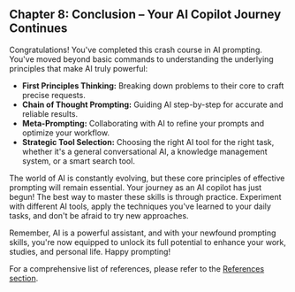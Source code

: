 ## Chapter 8: Conclusion – Your AI Copilot Journey Continues

Congratulations! You've completed this crash course in AI prompting. You've moved beyond basic commands to understanding the underlying principles that make AI truly powerful:

- **First Principles Thinking:** Breaking down problems to their core to craft precise requests.
- **Chain of Thought Prompting:** Guiding AI step-by-step for accurate and reliable results.
- **Meta-Prompting:** Collaborating with AI to refine your prompts and optimize your workflow.
- **Strategic Tool Selection:** Choosing the right AI tool for the right task, whether it's a general conversational AI, a knowledge management system, or a smart search tool.

The world of AI is constantly evolving, but these core principles of effective prompting will remain essential. Your journey as an AI copilot has just begun! The best way to master these skills is through practice. Experiment with different AI tools, apply the techniques you've learned to your daily tasks, and don't be afraid to try new approaches.

Remember, AI is a powerful assistant, and with your newfound prompting skills, you're now equipped to unlock its full potential to enhance your work, studies, and personal life. Happy prompting!

For a comprehensive list of references, please refer to the [References section](09_references.md).
